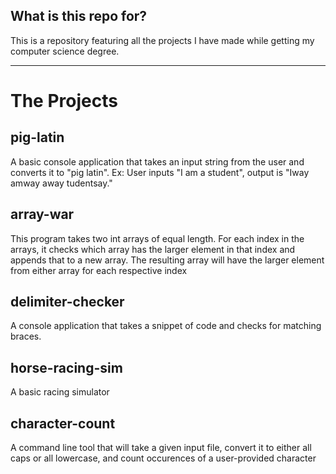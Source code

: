 ## What is this repo for?
This is a repository featuring all the projects I have made while getting my computer science degree. 
*** 
# The Projects
## pig-latin
A basic console application that takes an input string from the user and converts it to "pig latin".
Ex: User inputs "I am a student", output is "Iway amway away tudentsay."

## array-war
This program takes two int arrays of equal length. For each index in the arrays, it checks which array has the larger element
in that index and appends that to a new array. The resulting array will have the larger element from either array for each respective index

## delimiter-checker
A console application that takes a snippet of code and checks for matching braces.

## horse-racing-sim
A basic racing simulator

## character-count
A command line tool that will take a given input file, convert it to either all caps or all lowercase, and count occurences of a user-provided character
